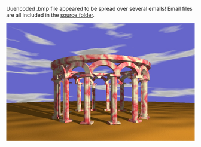 Uuencoded .bmp file appeared to be spread over several emails!
Email files are all included in the [source folder](source).

![ROMAN](ROMAN.jpg)
